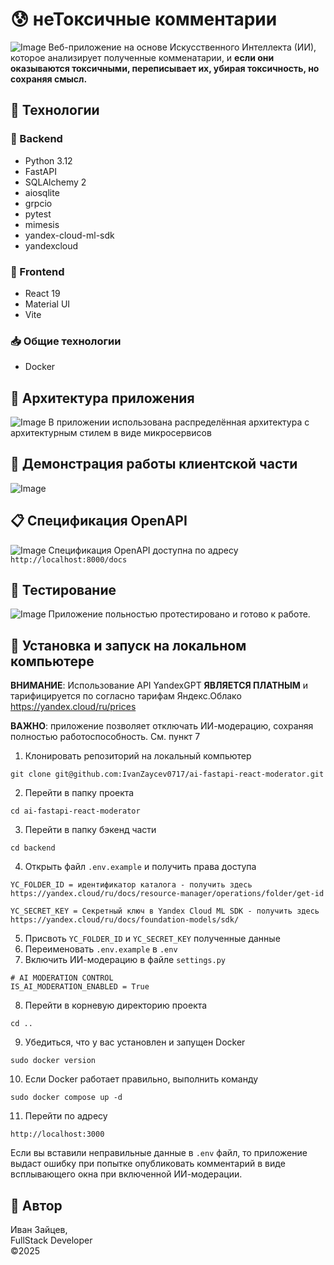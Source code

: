 # :cold_sweat: неТоксичные комментарии
![Image](https://github.com/user-attachments/assets/cd765111-14e9-4507-bb4f-ab17e3a3823f)
Веб-приложение на основе Искусственного Интеллекта (ИИ), которое анализирует полученные комменатарии, и **если они оказываются токсичными, переписывает их, убирая токсичность, но сохраняя смысл.**

## :battery: Технологии
### :fax: Backend
- Python 3.12
- FastAPI
- SQLAlchemy 2
- aiosqlite
- grpcio
- pytest
- mimesis
- yandex-cloud-ml-sdk
- yandexcloud

### :calling: Frontend
- React 19
- Material UI
- Vite

### :inbox_tray: Общие технологии
- Docker

## :department_store: Архитектура приложения
![Image](https://github.com/user-attachments/assets/6b5ef960-e231-4aab-8f3b-e10d6f4bfa94)
В приложении использована распределённая архитектура с архитектурным стилем в виде микросервисов

## :ocean: Демонстрация работы клиентской части
![Image](https://github.com/user-attachments/assets/5c48ec4e-1d44-4cde-ae38-3677e1e31535)

## :clipboard: Спецификация OpenAPI
![Image](https://github.com/user-attachments/assets/f5115842-06a8-4a21-b7f1-980e7f6243e1)
Спецификация OpenAPI доступна по адресу `http://localhost:8000/docs`

## :slot_machine: Тестирование
![Image](https://github.com/user-attachments/assets/981c8039-59e6-4a07-82af-0ad12cb5be24)
Приложение польностью протестировано и готово к работе.

## :whale2: Установка и запуск на локальном компьютере

**ВНИМАНИЕ**: Использование API YandexGPT **ЯВЛЯЕТСЯ ПЛАТНЫМ** и тарифицируется по согласно тарифам Яндекс.Облако  
https://yandex.cloud/ru/prices

**ВАЖНО**: приложение позволяет отключать ИИ-модерацию, сохраняя полностью работоспособность. См. пункт 7

1. Клонировать репозиторий на локальный компьютер
```
git clone git@github.com:IvanZaycev0717/ai-fastapi-react-moderator.git
```
2. Перейти в папку проекта
```
cd ai-fastapi-react-moderator
```
3. Перейти в папку бэкенд части
```
cd backend
```
4. Открыть файл `.env.example` и получить права доступа
```
YC_FOLDER_ID = идентификатор каталога - получить здесь https://yandex.cloud/ru/docs/resource-manager/operations/folder/get-id

YC_SECRET_KEY = Секретный ключ в Yandex Cloud ML SDK - получить здесь https://yandex.cloud/ru/docs/foundation-models/sdk/
```
5. Присвоть `YC_FOLDER_ID` и `YC_SECRET_KEY` полученные данные
6. Переименовать `.env.example` в `.env`
7. Включить ИИ-модерацию в файле `settings.py`
```
# AI MODERATION CONTROL
IS_AI_MODERATION_ENABLED = True
```
8. Перейти в корневую директорию проекта
```
cd ..
```
9. Убедиться, что у вас установлен и запущен Docker
```
sudo docker version
```
10. Если Docker работает правильно, выполнить команду
```
sudo docker compose up -d
```
11. Перейти по адресу
```
http://localhost:3000
```
Если вы вставили неправильные данные в `.env` файл, то приложение выдаст ошибку при попытке опубликовать комментарий в виде всплывающего окна при включенной ИИ-модерации.

## 🧙 Автор
Иван Зайцев,  
FullStack Developer  
©2025


